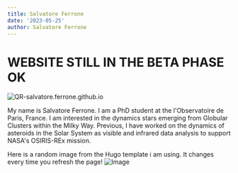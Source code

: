 ```yaml
---
title: Salvatore Ferrone
date: '2023-05-25'
author: Salvatore Ferrone
---
```


# WEBSITE STILL IN THE BETA PHASE OK

![QR-salvatore.ferrone.github.io](/QR-salvatore.ferrone.github.io.png)

My name is Salvatore Ferrone. I am a PhD student at the l'Observatoire de Paris, France. I am interested in the dynamics stars emerging from Globular Clusters within the Milky Way. Previous, I have worked on the dynamics of asteroids in the Solar System as visible and infrared data analysis to support NASA's OSIRIS-REx mission.



Here is a random image from the Hugo template i am using. It changes every time you refresh the page!
![Image](https://source.unsplash.com/random/600x400/?tech)
